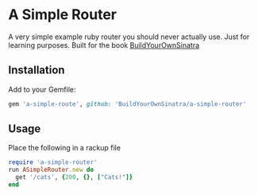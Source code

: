 # A Simple Router

A very simple example ruby router you should never actually use. Just for learning purposes. Built for the book [BuildYourOwnSinatra](https://buildYourOwnSinatra.com)

## Installation

Add to your Gemfile:

```ruby
gem 'a-simple-route', github: 'BuildYourOwnSinatra/a-simple-router'
```

## Usage

Place the following in a rackup file

```ruby
require 'a-simple-router'
run ASimpleRouter.new do
  get '/cats', {200, {}, ["Cats!"]}
end
```
